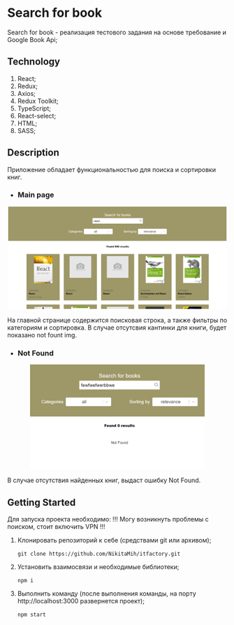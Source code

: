 # Search for book

Search for book - реализация тестового задания на основе требование и Google Book Api;

## Technology

1. React;
2. Redux;
3. Axios;
4. Redux Toolkit;
5. TypeScript;
6. React-select;
7. HTML;
8. SASS;

## Description

Приложение обладает функциональностью для поиска и сортировки книг.

- ### Main page

<p align="center"><img src="screenshots/main.png" width="500"/></p>

На главной странице содержится поисковая строка, а также фильтры по категориям и сортировка. В случае отсутсвия кантинки для книги, будет показано not fount img.

- ### Not Found

<p align="center"><img src="screenshots/notFound.png" width="400"/></p>

В случае отсутствия найденных книг, выдаст ошибку Not Found.


## Getting Started

Для запуска проекта необходимо: !!! Могу возникнуть проблемы с поиском, стоит включить VPN !!!

1. Клонировать репозиторий к себе (средствами git или архивом);
    ```
   git clone https://github.com/NikitaMih/itfactory.git
    ```
2. Установить взаимосвязи и необходимые библиотеки;
    ```
   npm i
    ```
3. Выполнить команду (после выполнения команды, на порту http://localhost:3000 развернется проект);
    ```
   npm start
    ```  
